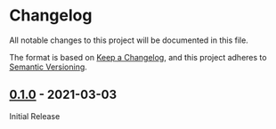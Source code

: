 # Changelog
All notable changes to this project will be documented in this file.

The format is based on [Keep a Changelog](https://keepachangelog.com/en/1.0.0/),
and this project adheres to [Semantic Versioning](https://semver.org/spec/v2.0.0.html).


## [0.1.0] - 2021-03-03

Initial Release

[0.1.0]: https://github.com/Sensirion/embedded-i2c-sen44/releases/tag/0.1.0

